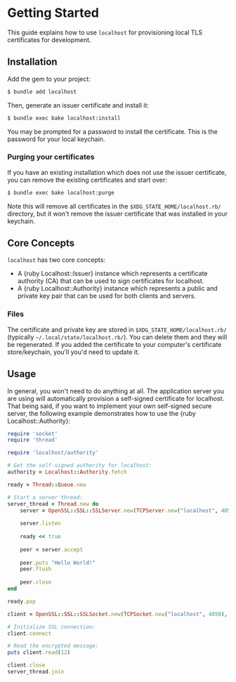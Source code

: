 # Getting Started

This guide explains how to use `localhost` for provisioning local TLS certificates for development.

## Installation

Add the gem to your project:

~~~ bash
$ bundle add localhost
~~~

Then, generate an issuer certificate and install it:

~~~ bash
$ bundle exec bake localhost:install
~~~

You may be prompted for a password to install the certificate. This is the password for your local keychain.

### Purging your certificates

If you have an existing installation which does not use the issuer certificate, you can remove the existing certificates and start over:

~~~ bash
$ bundle exec bake localhost:purge
~~~

Note this will remove all certificates in the `$XDG_STATE_HOME/localhost.rb/` directory, but it won't remove the issuer certificate that was installed in your keychain.

## Core Concepts

`localhost` has two core concepts:

- A {ruby Localhost::Issuer} instance which represents a certificate authority (CA) that can be used to sign certificates for localhost.
- A {ruby Localhost::Authority} instance which represents a public and private key pair that can be used for both clients and servers.

### Files

The certificate and private key are stored in `$XDG_STATE_HOME/localhost.rb/` (typically `~/.local/state/localhost.rb/`). You can delete them and they will be regenerated. If you added the certificate to your computer's certificate store/keychain, you'll you'd need to update it.

## Usage

In general, you won't need to do anything at all. The application server you are using will automatically provision a self-signed certificate for localhost. That being said, if you want to implement your own self-signed secure server, the following example demonstrates how to use the {ruby Localhost::Authority}:

``` ruby
require 'socket'
require 'thread'

require 'localhost/authority'

# Get the self-signed authority for localhost:
authority = Localhost::Authority.fetch

ready = Thread::Queue.new

# Start a server thread:
server_thread = Thread.new do
	server = OpenSSL::SSL::SSLServer.new(TCPServer.new("localhost", 4050), authority.server_context)
	
	server.listen
	
	ready << true
	
	peer = server.accept
	
	peer.puts "Hello World!"
	peer.flush
	
	peer.close
end

ready.pop

client = OpenSSL::SSL::SSLSocket.new(TCPSocket.new("localhost", 4050), authority.client_context)

# Initialize SSL connection:
client.connect

# Read the encrypted message:
puts client.read(12)

client.close
server_thread.join
```
